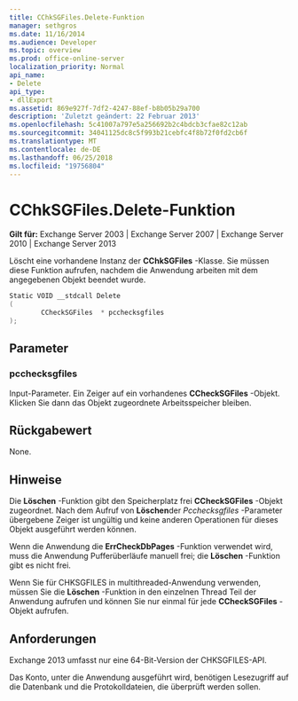 ```yaml
---
title: CChkSGFiles.Delete-Funktion
manager: sethgros
ms.date: 11/16/2014
ms.audience: Developer
ms.topic: overview
ms.prod: office-online-server
localization_priority: Normal
api_name:
- Delete
api_type:
- dllExport
ms.assetid: 869e927f-7df2-4247-88ef-b8b05b29a700
description: 'Zuletzt geändert: 22 Februar 2013'
ms.openlocfilehash: 5c41007a797e5a256692b2c4bdcb3cfae82c12ab
ms.sourcegitcommit: 34041125dc8c5f993b21cebfc4f8b72f0fd2cb6f
ms.translationtype: MT
ms.contentlocale: de-DE
ms.lasthandoff: 06/25/2018
ms.locfileid: "19756804"
---
```

# <a name="cchksgfilesdelete-function"></a>CChkSGFiles.Delete-Funktion

**Gilt für:** Exchange Server 2003 | Exchange Server 2007 | Exchange Server 2010 | Exchange Server 2013
  
Löscht eine vorhandene Instanz der **CChkSGFiles** -Klasse. Sie müssen diese Funktion aufrufen, nachdem die Anwendung arbeiten mit dem angegebenen Objekt beendet wurde. 
  
```cs
Static VOID __stdcall Delete 
(
        CCheckSGFiles  * pcchecksgfiles
);

```

## <a name="parameters"></a>Parameter

### <a name="pcchecksgfiles"></a>pcchecksgfiles 
  
Input-Parameter. Ein Zeiger auf ein vorhandenes **CCheckSGFiles** -Objekt. Klicken Sie dann das Objekt zugeordnete Arbeitsspeicher bleiben. 
    
## <a name="return-value"></a>Rückgabewert

None.
  
## <a name="remarks"></a>Hinweise

Die **Löschen** -Funktion gibt den Speicherplatz frei **CCheckSGFiles** -Objekt zugeordnet. Nach dem Aufruf von **Löschen**der *Pcchecksgfiles* -Parameter übergebene Zeiger ist ungültig und keine anderen Operationen für dieses Objekt ausgeführt werden können. 
  
Wenn die Anwendung die **ErrCheckDbPages** -Funktion verwendet wird, muss die Anwendung Pufferüberläufe manuell frei; die **Löschen** -Funktion gibt es nicht frei. 
  
Wenn Sie für CHKSGFILES in multithreaded-Anwendung verwenden, müssen Sie die **Löschen** -Funktion in den einzelnen Thread Teil der Anwendung aufrufen und können Sie nur einmal für jede **CCheckSGFiles** -Objekt aufrufen. 
  
## <a name="requirements"></a>Anforderungen

Exchange 2013 umfasst nur eine 64-Bit-Version der CHKSGFILES-API.
  
Das Konto, unter die Anwendung ausgeführt wird, benötigen Lesezugriff auf die Datenbank und die Protokolldateien, die überprüft werden sollen.
  

